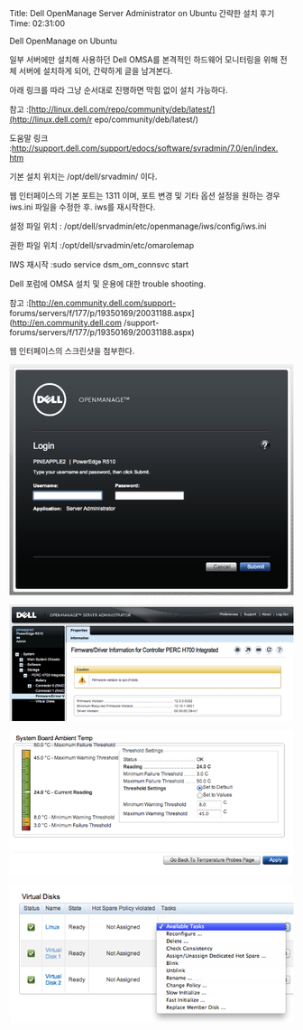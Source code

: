 Title: Dell OpenManage Server Administrator on Ubuntu 간략한 설치 후기
Time: 02:31:00

Dell OpenManage on Ubuntu

  

일부 서버에만 설치해 사용하던 Dell OMSA를 본격적인 하드웨어 모니터링을 위해 전체 서버에 설치하게 되어, 간략하게 글을 남겨본다.

아래 링크를 따라 그냥 순서대로 진행하면 막힘 없이 설치 가능하다.

참고 :[http://linux.dell.com/repo/community/deb/latest/](http://linux.dell.com/r
epo/community/deb/latest/)

도움말 링크 :[http://support.dell.com/support/edocs/software/svradmin/7.0/en/index.
htm](http://support.dell.com/support/edocs/software/svradmin/7.0/en/index.htm)

기본 설치 위치는 /opt/dell/srvadmin/ 이다.

  

웹 인터페이스의 기본 포트는 1311 이며, 포트 변경 및 기타 옵션 설정을 원하는 경우 iws.ini 파일을 수정한 후. iws를
재시작한다.

설정 파일 위치 : /opt/dell/srvadmin/etc/openmanage/iws/config/iws.ini

권한 파일 위치 :/opt/dell/srvadmin/etc/omarolemap

IWS 재시작 :sudo service dsm_om_connsvc start

  

Dell 포럼에 OMSA 설치 및 운용에 대한 trouble shooting.

참고 :[http://en.community.dell.com/support-
forums/servers/f/177/p/19350169/20031188.aspx](http://en.community.dell.com
/support-forums/servers/f/177/p/19350169/20031188.aspx)

  

웹 인터페이스의 스크린샷을 첨부한다.

![](Screen_Shot_2012-05-22_at_5.17.16_PM.png)

  
![](Screen_Shot_2012-05-22_at_5.22.53_PM.png)

  
![](Screen_Shot_2012-05-22_at_5.23.41_PM.png)

  
![](Screen_Shot_2012-05-22_at_5.24.58_PM.png)

